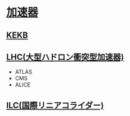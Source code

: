# [加速器](https://ja.wikipedia.org/wiki/%E5%8A%A0%E9%80%9F%E5%99%A8)

## [KEKB](https://ja.wikipedia.org/wiki/KEKB)

## [LHC(大型ハドロン衝突型加速器)](https://ja.wikipedia.org/wiki/%E5%A4%A7%E5%9E%8B%E3%83%8F%E3%83%89%E3%83%AD%E3%83%B3%E8%A1%9D%E7%AA%81%E5%9E%8B%E5%8A%A0%E9%80%9F%E5%99%A8)

- ATLAS
- CMS
- ALICE

## [ILC(国際リニアコライダー)](https://ja.wikipedia.org/wiki/%E5%9B%BD%E9%9A%9B%E3%83%AA%E3%83%8B%E3%82%A2%E3%82%B3%E3%83%A9%E3%82%A4%E3%83%80%E3%83%BC)
